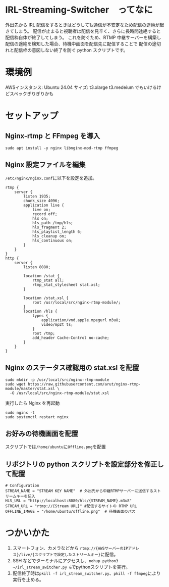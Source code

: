 # IRL-Streaming-Switcher　ってなに
外出先から IRL 配信をするときはどうしても通信が不安定なため配信の途絶が起きてしまう。
配信が止まると視聴者は配信を見辛く、さらに長時間途絶すると配信枠自体が終了してしまう。
これを防ぐため、RTMP 中継サーバーを構築し配信の途絶を検知した場合、待機中画面を配信先に配信することで
配信の途切れと配信枠の意図しない終了を防ぐ python スクリプトです。

# 環境例
AWSインスタンス: Ubuntu 24.04
サイズ: t3.xlarge
t3.medeium でもいけるけどスペックぎりぎりかも

# セットアップ
## Nginx-rtmp と FFmpeg を導入

`sudo apt install -y nginx libnginx-mod-rtmp ffmpeg`

## Nginx 設定ファイルを編集
`/etc/nginx/nginx.conf`に以下を設定を追加。

```
rtmp {
    server {
        listen 1935;
        chunk_size 4096;
        application live {
            live on;
            record off;
            hls on;
            hls_path /tmp/hls;
            hls_fragment 2;
            hls_playlist_length 6;
            hls_cleanup on;
            hls_continuous on;
        }
    }
}
http {
    server {
        listen 8080;

        location /stat {
            rtmp_stat all;
            rtmp_stat_stylesheet stat.xsl;
        }

        location /stat.xsl {
            root /usr/local/src/nginx-rtmp-module/;
        }
        location /hls {
            types {
                application/vnd.apple.mpegurl m3u8;
                video/mp2t ts;
            }
            root /tmp;
            add_header Cache-Control no-cache;
        }
    }
}
```

## Nginx のステータス確認用の stat.xsl を配置
```
sudo mkdir -p /usr/local/src/nginx-rtmp-module
sudo wget https://raw.githubusercontent.com/arut/nginx-rtmp-module/master/stat.xsl \
  -O /usr/local/src/nginx-rtmp-module/stat.xsl
```
実行したら Nginx を再起動
```
sudo nginx -t
sudo systemctl restart nginx
```

## お好みの待機画面を配置
スクリプトでは`/home/ubuntu`に`Offline.png`を配置

## リポジトリの python スクリプトを設定部分を修正して配置
```
# Configuration
STREAM_NAME = "STREAM KEY NAME"  # 外出先から中継RTMPサーバーに送信するストリームキーを記入
HLS_URL = "http://localhost:8080/hls/{STREAM_NAME}.m3u8"
STREAM_URL = "rtmp://{Stream URL}" #配信するサイトの RTMP URL
OFFLINE_IMAGE = "/home/ubuntu/offline.png"  # 待機画面のパス
```

# つかいかた
1. スマートフォン、カメラなどから `rtmp://{AWSサーバーのIPアドレス}/live/{スクリプトで設定したストリームキー}`に配信。
2. SSH などでターミナルにアクセスし、`nohup python3 ~/irl_stream_switcher.py &`でpythonスクリプトを実行。
3. 配信終了時は`pkill -f irl_stream_switcher.py`、`pkill -f ffmpeg`により実行を止める。




 


